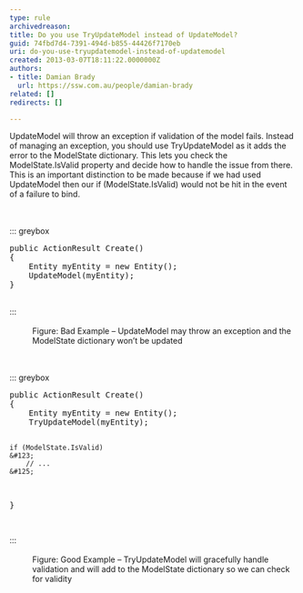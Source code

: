 ```yaml
---
type: rule
archivedreason: 
title: Do you use TryUpdateModel instead of UpdateModel?
guid: 74fbd7d4-7391-494d-b855-44426f7170eb
uri: do-you-use-tryupdatemodel-instead-of-updatemodel
created: 2013-03-07T18:11:22.0000000Z
authors:
- title: Damian Brady
  url: https://ssw.com.au/people/damian-brady
related: []
redirects: []

---
```


UpdateModel will throw an exception if validation of the model fails.  Instead of managing an exception, you should use TryUpdateModel as it adds the error to the ModelState dictionary.  This lets you check the ModelState.IsValid property and decide how to handle the issue from there.  This is an important distinction to be made because if we had used UpdateModel then our if (ModelState.IsValid) would not be hit in the event of a failure to bind.

<!--endintro-->
<dl class="badImage"><dt><br><br>::: greybox<br><pre>public ActionResult Create()
&#123;
    Entity myEntity = new Entity();
    UpdateModel(myEntity);
&#125;
</pre><br>:::<br><br></dt><dd>Figure&#58; Bad Example – UpdateModel may throw an exception and the ModelState dictionary won’t be updated </dd></dl><dl class="goodImage"><dt><br><br>::: greybox<br><pre>public ActionResult Create()
&#123;
    Entity myEntity = new Entity();
    TryUpdateModel(myEntity);

    if (ModelState.IsValid)
    &#123;
        // ...
    &#125;
&#125;        </pre><br>:::<br><br></dt><dd>Figure&#58; Good Example – TryUpdateModel will gracefully handle validation and will add to the ModelState dictionary so we can check for validity </dd></dl>
